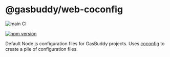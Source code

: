 # @gasbuddy/web-coconfig

![main CI](https://github.com/gas-buddy/coconfig/actions/workflows/npm_publish.yml/badge.svg)

[![npm version](https://badge.fury.io/js/@gasbuddy%2Fcoconfig.svg)](https://badge.fury.io/js/@gasbuddy%2Fcoconfig)

Default Node.js configuration files for GasBuddy projects. Uses [coconfig](/gas-buddy/coconfig)
to create a pile of configuration files.
